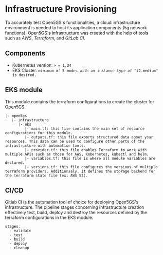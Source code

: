 # Infrastructure Provisioning

To accurately test Open5GS's functionalities, a cloud infrastructure environment is needed to host its application components (5g network functions). Open5GS's infrastructure was created with the help of tools such as *AWS*, *Terraform*, and *GitLab CI*.

## Components
* Kubernetes version: `> = 1.24`
* EKS Cluster: `minimum of 5 nodes with an instance type of "t2.medium" is desired.`
  
## EKS module 

This module contains the terraform configurations to create the cluster for Open5GS.

```
|- open5gs
   |- infrastructure
      |- eks
         |- main.tf: this file contains the main set of resource configurations for this module.
         |- outputs.tf: this file exports structured data about your resources. This data can be used to configure other parts of the infrastructure with automation tools.
         |- provider.tf: this file enables Terraform to work with multiple APIs such as those for AWS, Kubernetes, kubectl and helm.
         |- variables.tf: this file is where all module variables are declared.
         |- versions.tf: this file configures the versions of multiple terraform providers. Additionaaly, it defines the storage backend for the terraform state file (ex: AWS S3).

```
## CI/CD

Gitlab CI is the automation tool of choice for deploying Open5GS's infrastructure. The pipeline stages concerning infrastructure creation effectively test, build, deploy and destroy the resources defined by the terraform configurations in the EKS module.

```
stages:
  - validate
  - test
  - build
  - deploy
  - cleanup 

```
